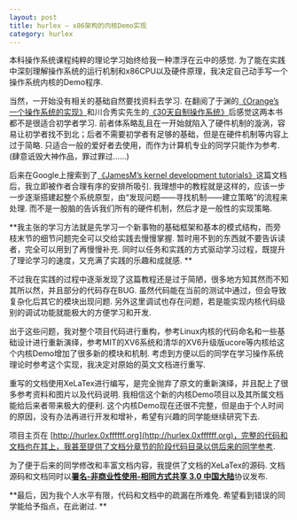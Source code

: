 ```yaml
---
layout: post
title: hurlex — x86架构的内核Demo实现 
category: hurlex
---
```


本科操作系统课程纯粹的理论学习始终给我一种漂浮在云中的感觉. 为了能在实践中深刻理解操作系统的运行机制和x86CPU以及硬件原理，我决定自己动手写一个操作系统内核的Demo程序. 

当然，一开始没有相关的基础自然要找资料去学习. 在翻阅了于渊的[《Orange’s 一个操作系统的实现》](http://book.douban.com/subject/3735649/)和川合秀实先生的[《30天自制操作系统》](http://book.douban.com/subject/11530329/)后感觉这两本书都不是很适合初学者学习. 前者体系略乱且在一开始就陷入了硬件机制的漩涡，容易让初学者找不到北；后者不需要初学者有足够的基础，但是在硬件机制等内容上过于简略. 只适合一般的爱好者去使用，而作为计算机专业的同学只能作为参考. (肆意诋毁大神作品，罪过罪过……)

后来在Google上搜索到了[《JamesM’s kernel development tutorials》](http://www.jamesmolloy.co.uk/tutorial_html/)这篇文档后，我立即被作者合理有序的安排所吸引. 我理想中的教程就是这样的，应该一步一步逐渐搭建起整个系统原型，由“发现问题——寻找机制——建立策略”的流程来处理. 而不是一股脑的告诉我们所有的硬件机制，然后才是一般性的实现策略. 

**我主张的学习方法就是先学习一个新事物的基础框架和基本的模式结构，而旁枝末节的细节问题完全可以交给实践去慢慢掌握. 暂时用不到的东西就不要告诉读者，完全可以用到了再慢慢补充. 同时以任务和实践的方式驱动学习过程，既提升了理论学习的速度，又充满了实践的乐趣和成就感. **

不过我在实践的过程中逐渐发现了这篇教程还是过于简陋，很多地方知其然而不知其所以然，并且部分的代码存在BUG. 虽然代码能在当前的测试中通过，但会导致复杂化后其它的模块出现问题. 另外这里调试也存在问题，若是能实现内核代码级别的调试功能就能极大的方便学习和开发. 

出于这些问题，我对整个项目代码进行重构，参考Linux内核的代码命名和一些基础设计进行重新演绎，参考MIT的XV6系统和清华的XV6升级版ucore等内核给这个内核Demo增加了很多新的模块和机制. 考虑到方便以后的同学在学习操作系统理论时参考这个实现，我决定对原始的英文文档进行重写. 

重写的文档使用XeLaTex进行编写，是完全抛弃了原文的重新演绎，并且配上了很多参考资料和图片以及代码说明. 我相信这个新的内核Demo项目以及其所属文档能给后来者带来极大的便利. 这个内核Demo现在还很不完整，但是由于个人时间的原因，没有办法再进行开发和增补，希望有兴趣的同学能继续研究下去. 

项目主页在 [http://hurlex.0xffffff.org](http://hurlex.0xffffff.org)，完整的代码和文档也在其上，我甚至提供了文档分章节的阶段代码目录以供后来的同学参考. 

为了便于后来的同学修改和丰富文档内容，我提供了文档的XeLaTex的源码. 文档源码和文档同时以[**署名-非商业性使用-相同方式共享 3.0 中国大陆**](http://creativecommons.org/licenses/by-nc-sa/3.0/cn/)协议发布. 

**最后，因为我个人水平有限，代码和文档中的疏漏在所难免. 希望看到错误的同学能给予指点，在此谢过. **